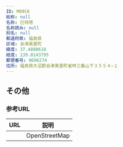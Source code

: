 ```yaml
---
ID: M09C6
総称: null
名称: 巳待塔
名称読み: null
別名: null
都道府県: 福島県
区域: 会津美里町
緯度: 37.4880618
経度: 139.8143795
郵便番号: 9696274
住所: 福島県大沼郡会津美里町雀林三番山下３５５４−１
---
```


## その他

### 参考URL

| URL | 説明          |
| --- | ------------- |
|     | OpenStreetMap |
